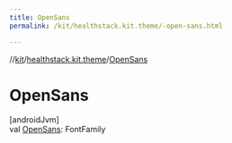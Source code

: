 ```yaml
---
title: OpenSans
permalink: /kit/healthstack.kit.theme/-open-sans.html

---
```

//[kit](../../index.html)/[healthstack.kit.theme](index.html)/[OpenSans](-open-sans.html)



# OpenSans



[androidJvm]\
val [OpenSans](-open-sans.html): FontFamily




